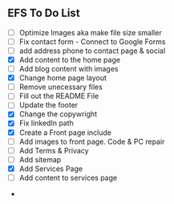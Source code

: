 ## EFS To Do List

- [ ] Optimize Images aka make file size smaller
- [ ] Fix contact form - Connect to Google Forms
- [ ] add address phone to contact page & social
- [x] Add content to the home page
- [ ] Add blog content with images
- [x] Change home page layout
- [ ] Remove unecessary files
- [ ] Fill out the README File
- [ ] Update the footer
- [x] Change the copywright
- [x] Fix linkedIn path
- [x] Create a Front page include
- [ ] Add images to front page. Code & PC repair
- [ ] Add Terms & Privacy
- [ ] Add sitemap 
- [x] Add Services Page
- [ ] Add content to services page
- 

